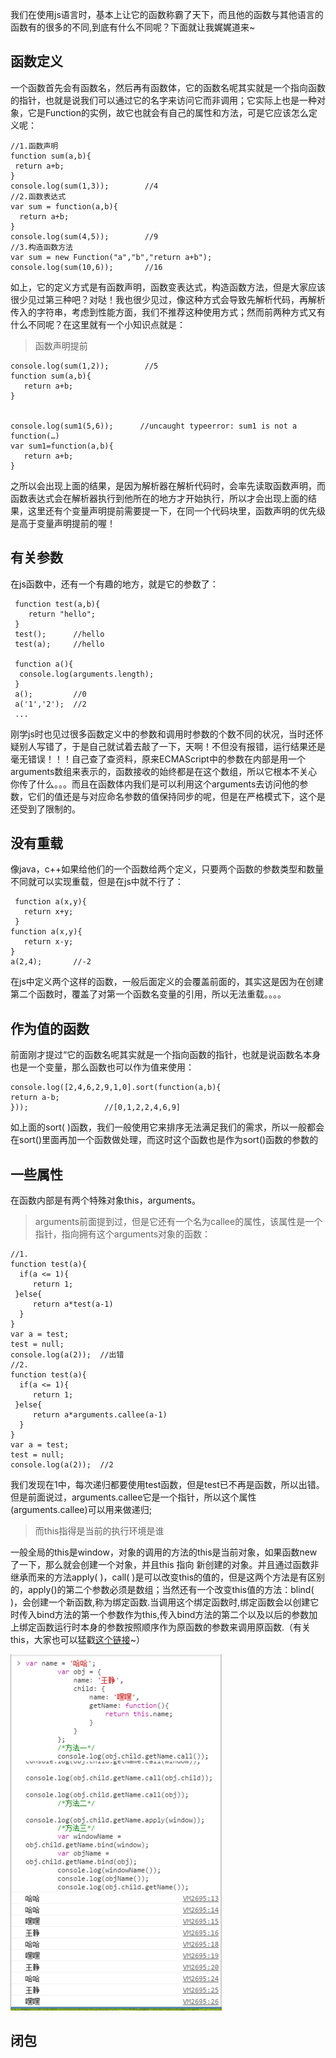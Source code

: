 
我们在使用js语言时，基本上让它的函数称霸了天下，而且他的函数与其他语言的函数有的很多的不同,到底有什么不同呢？下面就让我娓娓道来~
## 函数定义 #
一个函数首先会有函数名，然后再有函数体，它的函数名呢其实就是一个指向函数的指针，也就是说我们可以通过它的名字来访问它而非调用；它实际上也是一种对象，它是Function的实例，故它也就会有​自己的属性和方法，可是它应该怎么定义呢：

    //1.函数声明
    function sum(a,b){
     return a+b;
    }
    console.log(sum(1,3));        //4
    //2.函数表达式
    var sum = function(a,b){
      return a+b;
    }
    console.log(sum(4,5));        //9
    //3.构造函数方法
    var sum = new Function("a","b","return a+b");
    console.log(sum(10,6));       //16
​如上，它的定义方式是有函数声明，函数变表达式，构造函数方法，但是大家应该很少见过第三种吧？对哒！我也很少见过，像这种方式会导致先解析代码，再解析传入的字符串，考虑到性能方面，我们不推荐这种使用方式；然而前两种方式又有什么不同呢？在这里就有一个小知识点就是：
> 函数声明提前


    console.log(sum(1,2));        //5
    function sum(a,b){
       return a+b;
    }
    

    console.log(sum1(5,6));      //uncaught typeerror: sum1 is not a function(…)
    var sum1=function(a,b){
       return a+b;
    }
    
之所以会出现上面的结果，是因为解析器在解析代码时，会率先读取函数声明，而函数表达式会在解析器执行到他所在的地方才开始执行，所以才会出现上面的结果，这里还有个变量声明提前需要提一下，在同一个代码块里，函数声明的优先级是高于变量声明提前的喔！
## 有关参数​ ##
在js函数中，还有一个有趣的地方，就是它的参数了：

     function test(a,b){
        return "hello";
     }
     test();      //hello
     test(a);     //hello

     function a(){
      console.log(arguments.length);
     }
     a();         //0
     a('1','2');  //2
     ...


刚学js时也见过很多函数定义中的参数和调用时参数的个数不同的状况，当时还怀疑别人写错了，于是自己就试着去敲了一下，天啊！不但没有报错，运行结果还是毫无错误！！！自己查了查资料，原来ECMAScript中的参数在内部是用一个arguments数组来表示的，函数接收的始终都是在这个数组，所以它根本不关心你传了什么。。。而且在函数体内我们是可以利用这个arguments去访问他的参数，它们的值还是与对应命名参数的值保持同步的呢，但是在严格模式下，这个是还受到了限制的。
## 没有重载 ##
像java，c++如果给他们的一个函数给两个定义，只要两个函数的参数类型和数量不同就可以实现重载，但是在js中就不行了：

     function a(x,y){
       return x+y;  
     }
    function a(x,y){
       return x-y;
    }  
    a(2,4);       //-2
在js中定义两个这样的函数，一般后面定义的会覆盖前面的，其实这是因为在创建第二个函数时，覆盖了对第一个函数名变量的引用，所以无法重载。。。。
## 作为值的函数 ##
前面刚才提过“它的函数名呢其实就是一个指向函数的指针，也就是说函数名本身也是一个变量，那么函数也可以作为值来使用：

    console.log([2,4,6,2,9,1,0].sort(function(a,b){
    return a-b;
    }));                 //[0,1,2,2,4,6,9]
如上面的sort( )函数，我们一般使用它来排序无法满足我们的需求，所以一般都会在sort()里面再加一个函数做处理，而这时这个函数也是作为sort()函数的参数的
## 一些属性 ##
在函数内部是有两个特殊对象this，arguments。



> arguments前面提到过，但是​它还有一个名为callee的属性，该属性是一个指针，指向拥有这个arguments对象的函数：
    
    //1.
    function test(a){
      if(a <= 1){
         return 1;
     }else{
         return a*test(a-1)
      }
    }
    var a = test;
    test = null;
    console.log(a(2));  //出错
    //2.
    function test(a){
      if(a <= 1){
         return 1;
     }else{
         return a*arguments.callee(a-1)
      }
    }
    var a = test;
    test = null;
    console.log(a(2));  //2
    

我们发现在1中，每次递归都要使用test函数，但是test已不再是函数，所以出错。但是前面说过，arguments.callee它是一个指针，所以这个属性(arguments.callee)可以用来做递归;



> 而this指得是当前的执行环境是谁

一般全局的this是window，对象的调用的方法的this是当前对象，如果函数new 了一下，那么就会创建一个对象，并且this 指向 新创建的对象。并且通过函数非继承而来的方法apply( )，call( )是可以改变this的值的，但是这两个方法是有区别的，apply()的第二个参数必须是数组；当然还有一个改变this值的方法：blind( )，会创建一个新函数,称为绑定函数.当调用这个绑定函数时,绑定函数会以创建它时传入bind方法的第一个参数作为this,传入bind方法的第二个以及以后的参数加上绑定函数运行时本身的参数按照顺序作为原函数的参数来调用原函数.（有关this，大家也可以猛戳[这个链接](https://github.com/Anjing1993/mypassages/blob/master/js/about-this.md)~）

![](https://raw.githubusercontent.com/Anjing1993/mypassages/master/images/this.png)
## 闭包 ##


